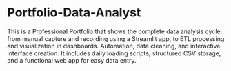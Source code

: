 # Portfolio-Data-Analyst
This is a Professional Portfolio that shows the complete data analysis cycle: from manual capture and recording using a Streamlit app, to ETL processing and visualization in dashboards. Automation, data cleaning, and interactive interface creation. It includes daily loading scripts, structured CSV storage, and a functional web app for easy data entry.
